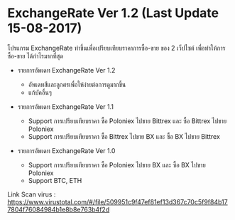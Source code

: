 # ExchangeRate Ver 1.2 (Last Update 15-08-2017)
โปรแกรม ExchangeRate ทำขึ้นเพื่อเปรียบเทียบราคาการซื้อ-ขาย ของ 2 เว็ปไซต์ เพื่อทำให้การซื้อ-ขาย ได้กำไรมากที่สุด
- รายการอัพเดท ExchangeRate Ver 1.2
   - อัพเดทสีและลูกศรเพื่อให้ง่ายต่อการดูมากขึ้น
   - แก้บัคอื่นๆ
   
- รายการอัพเดท ExchangeRate Ver 1.1
   - Support การเปรียบเทียบราคา ซื้อ Poloniex ไปขาย Bittrex และ ซื้อ Bittrex ไปขาย Poloniex
   - Support การเปรียบเทียบราคา ซื้อ Bittrex ไปขาย BX และ ซื้อ BX ไปขาย Bittrex
   
- รายการอัพเดท ExchangeRate Ver 1.0
   - Support การเปรียบเทียบราคา ซื้อ Poloniex ไปขาย BX และ ซื้อ BX ไปขาย Poloniex
   - Support BTC, ETH
   
Link Scan virus : https://www.virustotal.com/#/file/509951c9f47ef81ef13d367c70c5f9f84b177804f76084984b1e8b8e763b4f2d
